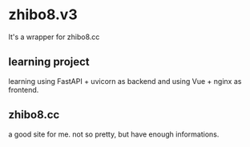 # zhibo8.v3
It's a wrapper for zhibo8.cc

## learning project
learning using FastAPI + uvicorn as backend and using Vue + nginx as frontend.

## zhibo8.cc
a good site for me.  not so pretty, but have enough informations.
